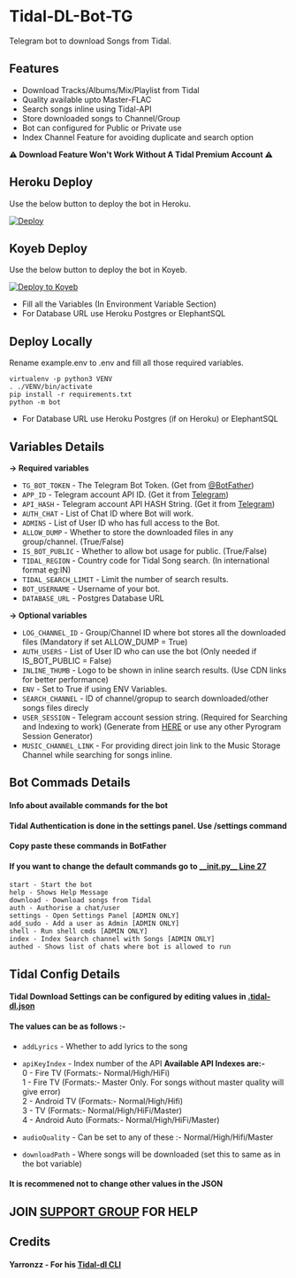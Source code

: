 # Tidal-DL-Bot-TG
Telegram bot to download Songs from Tidal.

## Features

- Download Tracks/Albums/Mix/Playlist from Tidal
- Quality available upto Master-FLAC
- Search songs inline using Tidal-API
- Store downloaded songs to Channel/Group
- Bot can configured for Public or Private use
- Index Channel Feature for avoiding duplicate and search option

**⚠️ Download Feature Won't Work Without A Tidal Premium Account ⚠️**

## Heroku Deploy
Use the below button to deploy the bot in Heroku.

[![Deploy](https://www.herokucdn.com/deploy/button.svg)](https://heroku.com/deploy)

## Koyeb Deploy
Use the below button to deploy the bot in Koyeb.

[![Deploy to Koyeb](https://www.koyeb.com/static/images/deploy/button.svg)](https://app.koyeb.com/deploy?type=git&repository=github.com/vinayak-7-0-3/Tidal-DL-Telegram&branch=main&name=tidal-dl-tg&run_command=python%20-m%20bot&env[TG_BOT_TOKEN]=&env[APP_ID]=&env[API_HASH]=&env[USER_SESSION]=&env[AUTH_CHAT]=&env[ADMINS]=&env[ALLOW_DUMP]=False&env[IS_BOT_PUBLIC]=True&env[TIDAL_REGION]=IN&env[TIDAL_SEARCH_LIMIT]=10&env[BOT_USERNAME]=&env[OWNER_USERNAME]=&env[DATABASE_URL]=&env[ENV]=True)

- Fill all the Variables (In Environment Variable Section)
- For Database URL use Heroku Postgres or ElephantSQL

## Deploy Locally
Rename example.env to .env and fill all those required variables.
```
virtualenv -p python3 VENV
. ./VENV/bin/activate
pip install -r requirements.txt
python -m bot
```
- For Database URL use Heroku Postgres (if on Heroku) or ElephantSQL

## Variables Details
**-> Required variables**

- `TG_BOT_TOKEN` - The Telegram Bot Token. (Get from [@BotFather](https://t.me/BotFather))
- `APP_ID` - Telegram account API ID. (Get it from [Telegram](https://my.telegram.org))
- `API_HASH` - Telegram account API HASH String. (Get it from [Telegram](https://my.telegram.org))
- `AUTH_CHAT` - List of Chat ID where Bot will work.
- `ADMINS` - List of User ID who has full access to the Bot.
- `ALLOW_DUMP` - Whether to store the downloaded files in any group/channel. (True/False)
- `IS_BOT_PUBLIC` - Whether to allow bot usage for public. (True/False)
- `TIDAL_REGION` - Country code for Tidal Song search. (In international format eg:IN)
- `TIDAL_SEARCH_LIMIT` - Limit the number of search results.
- `BOT_USERNAME` - Username of your bot.
- `DATABASE_URL` - Postgres Database URL

**-> Optional variables**
- `LOG_CHANNEL_ID` - Group/Channel ID where bot stores all the downloaded files (Mandatory if set ALLOW_DUMP = True)
- `AUTH_USERS` - List of User ID who can use the bot (Only needed if IS_BOT_PUBLIC = False)
- `INLINE_THUMB` - Logo to be shown in inline search results. (Use CDN links for better performance)
- `ENV` - Set to True if using ENV Variables.
- `SEARCH_CHANNEL` - ID of channel/gropup to search downloaded/other songs files direcly
- `USER_SESSION` - Telegram account session string. (Required for Searching and Indexing to work) (Generate from [HERE](https://replit.com/@vm703/Pyro-Session-Gen?lite=1&outputonly=1#main.py) or use any other Pyrogram Session Generator)
- `MUSIC_CHANNEL_LINK` - For providing direct join link to the Music Storage Channel while searching for songs inline.



## Bot Commads Details
#### Info about available commands for the bot
#### Tidal Authentication is done in the settings panel. Use /settings command
#### Copy paste these commands in BotFather
#### If you want to change the default commands go to [__init.py\_\_ Line 27](https://github.com/vinayak-7-0-3/Tidal-DL-Telegram/blob/90a176565bdf3002768c5be2840c7b81eb969cfb/bot/__init__.py#L27)

```
start - Start the bot
help - Shows Help Message
download - Download songs from Tidal
auth - Authorise a chat/user
settings - Open Settings Panel [ADMIN ONLY]
add_sudo - Add a user as Admin [ADMIN ONLY]
shell - Run shell cmds [ADMIN ONLY]
index - Index Search channel with Songs [ADMIN ONLY]
authed - Shows list of chats where bot is allowed to run
```

## Tidal Config Details
#### Tidal Download Settings can be configured by editing values in [.tidal-dl.json](https://github.com/vinayak-7-0-3/Tidal-DL-Telegram/blob/main/.tidal-dl.json)
#### The values can be as follows :-
- `addLyrics` - Whether to add lyrics to the song

- `apiKeyIndex` - Index number of the API 
**Available API Indexes are:-**\
0 - Fire TV (Formats:- Normal/High/HiFi)\
1 - Fire TV (Formats:- Master Only. For songs without master quality will give error)\
2 - Android TV (Formats:- Normal/High/Hifi)\
3 - TV (Formats:- Normal/High/HiFi/Master)\
4 - Android Auto (Formats:- Normal/High/HiFi/Master)

- `audioQuality` - Can be set to any of these :- Normal/High/Hifi/Master

- `downloadPath` - Where songs will be downloaded (set this to same as in the bot variable)

#### It is recommened not to change other values in the JSON

## JOIN [SUPPORT GROUP](https://t.me/weebzgroup) FOR HELP

## Credits
#### Yarronzz - For his [Tidal-dl CLI](https://github.com/yaronzz/Tidal-Media-Downloader)
